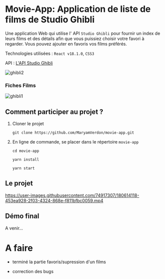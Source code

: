 # Movie-App: Application de liste de films de Studio Ghibli

Une application Web qui utilise l' API `Studio Ghibli` pour fournir un index de leurs films et des détails afin que vous puissiez choisir votre favori à regarder. Vous pouvez ajouter en favoris vos films préférés.

Technologies utilisées : `React v18.1.0`, `CSS3`

API : [L'API Studio Ghibli](https://ghibliapi.herokuapp.com/)

![ghibli2](https://user-images.githubusercontent.com/74917307/180614409-cb7639ea-63f5-48a2-aa17-883b08cc26ef.PNG)

### Fiches Films
![ghibli1](https://user-images.githubusercontent.com/74917307/180614422-b9f43c6b-a450-41ca-954e-41e0908bbe91.PNG)

## Comment participer au projet ?

  1. Cloner le projet 
      
         git clone https://github.com/MaryamVerdon/movie-app.git
        
    
  2. En ligne de commande, se placer dans le répertoire `movie-app`
  
    
         cd movie-app
        
         yarn install
        
         yarn start
         
 ## Le projet
  
  

https://user-images.githubusercontent.com/74917307/180614118-453ea928-2f03-4324-868e-f811bfbc0059.mp4


         
 ## Démo final
  
 A venir...
 
  # A faire
-  terminé la partie favoris/supression d'un films
    
-  correction des bugs
